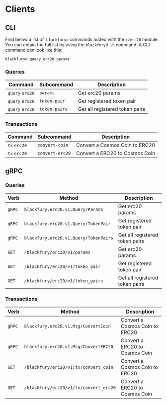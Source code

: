 <!--
order: 8
-->

# Clients

## CLI

Find below a list of  `blackfuryd` commands added with the  `x/erc20` module. You can obtain the full list by using the `blackfuryd -h` command. A CLI command can look like this:

```bash
blackfuryd query erc20 params
```

### Queries

| Command                | Subcommand    | Description                    |
| ---------------------- | ------------- | ------------------------------ |
| `query` `erc20` | `params`      | Get erc20 params        |
| `query` `erc20` | `token-pair`  | Get registered token pair      |
| `query` `erc20` | `token-pairs` | Get all registered token pairs |

### Transactions

| Command             | Subcommand      | Description                    |
| ------------------- | --------------- | ------------------------------ |
| `tx` `erc20` | `convert-coin`  | Convert a Cosmos Coin to ERC20 |
| `tx` `erc20` | `convert-erc20` | Convert a ERC20 to Cosmos Coin |

## gRPC

### Queries

| Verb   | Method                                   | Description                    |
| ------ | ---------------------------------------- | ------------------------------ |
| `gRPC` | `blackfury.erc20.v1.Query/Params`     | Get erc20 params        |
| `gRPC` | `blackfury.erc20.v1.Query/TokenPair`  | Get registered token pair      |
| `gRPC` | `blackfury.erc20.v1.Query/TokenPairs` | Get all registered token pairs |
| `GET`  | `/blackfury/erc20/v1/params`          | Get erc20 params        |
| `GET`  | `/blackfury/erc20/v1/token_pair`      | Get registered token pair      |
| `GET`  | `/blackfury/erc20/v1/token_pairs`     | Get all registered token pairs |

### Transactions

| Verb   | Method                                    | Description                    |
| ------ | ----------------------------------------- | ------------------------------ |
| `gRPC` | `blackfury.erc20.v1.Msg/ConvertCoin`   | Convert a Cosmos Coin to ERC20 |
| `gRPC` | `blackfury.erc20.v1.Msg/ConvertERC20`  | Convert a ERC20 to Cosmos Coin |
| `GET`  | `/blackfury/erc20/v1/tx/convert_coin`  | Convert a Cosmos Coin to ERC20 |
| `GET`  | `/blackfury/erc20/v1/tx/convert_erc20` | Convert a ERC20 to Cosmos Coin |

<!-- ## JSON-RPC

TODO

- Prereq: intrarelaying enabled, pair enabled, evm hook enabled
- Transfer registered ERC20 to module address
- Should update balance on the bank module -->
